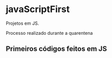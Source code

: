 # javaScriptFirst

Projetos em JS.    
     
Processo realizado durante a quarentena           
       
## Primeiros códigos feitos em JS    
<br>       
    
  
    

